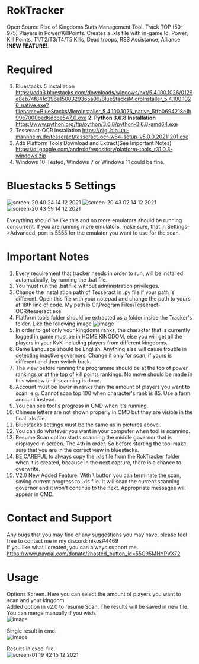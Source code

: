 # RokTracker
Open Source Rise of Kingdoms Stats Management Tool. Track TOP (50-975) Players in Power/KillPoints. Creates a .xls file with in-game Id, Power, Kill Points, T1/T2/T3/T4/T5 Kills, Dead troops, RSS Assistance, Alliance **!NEW FEATURE!**.

# Required
1. Bluestacks 5 Installation
https://cdn3.bluestacks.com/downloads/windows/nxt/5.4.100.1026/0129e8eb74f84fc396a1500329365a09/BlueStacksMicroInstaller_5.4.100.1026_native.exe?filename=BlueStacksMicroInstaller_5.4.100.1026_native_5ffb0694218e1b99e7000bed6dcbe547_0.exe
**2. Python 3.6.8 Installation** https://www.python.org/ftp/python/3.6.8/python-3.6.8-amd64.exe
3. Tesseract-OCR Installation https://digi.bib.uni-mannheim.de/tesseract/tesseract-ocr-w64-setup-v5.0.0.20211201.exe
4. Adb Platform Tools Download and Extract(See Important Notes) https://dl.google.com/android/repository/platform-tools_r31.0.3-windows.zip
5. Windows 10-Tested, Windows 7 or Windows 11 could be fine.

# Bluestacks 5 Settings
![screen-20 40 24 14 12 2021](https://user-images.githubusercontent.com/96141261/146060069-d0c138e6-a083-4add-96a3-9b3d41f27420.png)
![screen-20 43 02 14 12 2021](https://user-images.githubusercontent.com/96141261/146060189-acc8cba8-5f06-4f1d-8cfe-d9aaf03344b8.png)
![screen-20 43 59 14 12 2021](https://user-images.githubusercontent.com/96141261/146060299-01dc3881-44a3-4a5f-97f8-b220bdda52d5.png)

Everything should be like this and no more emulators should be running concurrent. If you are running more emulators, make sure, that in Settings->Advanced, port is 5555 for the emulator you want to use for the scan.

# Important Notes
1. Every requirement that tracker needs in order to run, will be installed automatically, by running the .bat file.
2. You must run the .bat file without administration privileges.
3. Change the installation path of Tesseract in .py file if your path is different. Open this file with your notepad and change the path to yours at 18th line of code. My path is C:\Program Files\Tesseract-OCR\tesseract.exe
4. Platform tools folder should be extracted as a folder inside the Tracker's folder. Like the following image
![image](https://user-images.githubusercontent.com/96141261/191936152-f0fbd0c0-a026-48d0-bd1e-07947e2805bd.png)
5. In order to get only your kingdoms ranks, the character that is currently logged in game must be in HOME KINGDOM, else you will get all the players in your KvK including players from different kingdoms.
6. Game Language should be English. Anything else will cause trouble in detecting inactive governors. Change it only for scan, if yours is different and then switch back.
7. The view before running the programme should be at the top of power rankings or at the top of kill points rankings. No move should be made in this window until scanning is done.
8. Account must be lower in ranks than the amount of players you want to scan. e.g. Cannot scan top 100 when character's rank is 85. Use a farm account instead.
9. You can see tool's progress in CMD when it's running.
10. Chinese letters are not shown properly in CMD but they are visible in the final .xls file.
11. Bluestacks settings must be the same as in pictures above.
12. You can do whatever you want in your computer when tool is scanning.
13. Resume Scan option starts scanning the middle governor that is displayed in screen. The 4th in order. So before starting the tool make sure that you are in the correct view in bluestacks.
14. BE CAREFUL to always copy the .xls file from the RokTracker folder when it is created, because in the next capture, there is a chance to overwrite.
15. V2.0 New Added Feature. With \ button you can terminate the scan, saving current progress to .xls file. It will scan the current scanning governor and it won't continue to the next. Appropriate messages will appear in CMD.

# Contact and Support
Any bugs that you may find or any suggestions you may have, please feel free to contact me in my discord: nikos#4469\
If you like what i created, you can always support me.\
https://www.paypal.com/donate/?hosted_button_id=55G95MNYPVX72

# Usage
Options Screen. Here you can select the amount of players you want to scan and your kingdom. \
Added option in v2.0 to resume Scan. The results will be saved in new file. You can merge manually if you wish.\
![image](https://user-images.githubusercontent.com/96141261/146555364-d55cc627-cbf9-45de-8962-ec05e03ad009.png)


Single result in cmd.\
![image](https://user-images.githubusercontent.com/96141261/146094135-9b869feb-722b-43cb-8623-f2cbfc7d0052.png)


Results in excel file.\
![screen-01 19 42 15 12 2021](https://user-images.githubusercontent.com/96141261/146095176-96dcacb2-9c3e-48c7-8b8f-ac2e91973901.png)






